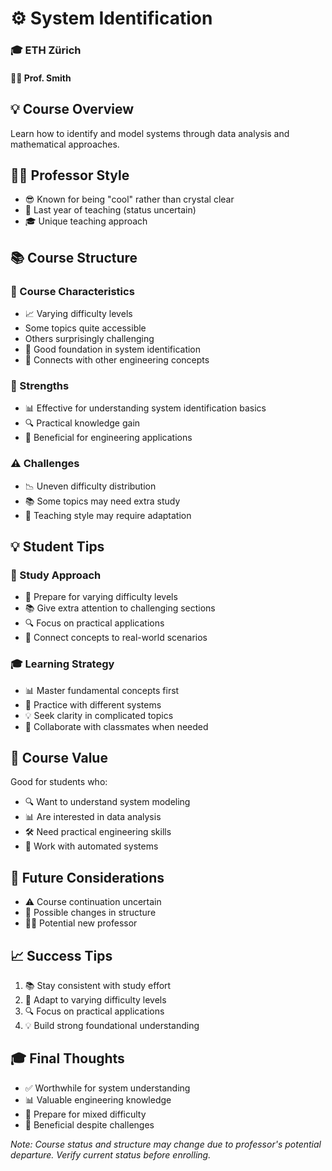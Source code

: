 # ⚙️ System Identification
### 🎓 ETH Zürich
#### 👨‍🏫 Prof. Smith

## 💡 Course Overview
Learn how to identify and model systems through data analysis and mathematical approaches.

## 👨‍🏫 Professor Style
- 😎 Known for being "cool" rather than crystal clear
- 🔄 Last year of teaching (status uncertain)
- 🎓 Unique teaching approach

## 📚 Course Structure

### 🎯 Course Characteristics
- 📈 Varying difficulty levels
 - Some topics quite accessible
 - Others surprisingly challenging
- 🔄 Good foundation in system identification
- 🔗 Connects with other engineering concepts

### 💪 Strengths
- 📊 Effective for understanding system identification basics
- 🔍 Practical knowledge gain
- 🎯 Beneficial for engineering applications

### ⚠️ Challenges
- 📉 Uneven difficulty distribution
- 📚 Some topics may need extra study
- 🤔 Teaching style may require adaptation

## 💡 Student Tips

### 📝 Study Approach
- 🎯 Prepare for varying difficulty levels
- 📚 Give extra attention to challenging sections
- 🔍 Focus on practical applications
- 💭 Connect concepts to real-world scenarios

### 🎓 Learning Strategy
- 📊 Master fundamental concepts first
- 🔄 Practice with different systems
- 💡 Seek clarity in complicated topics
- 👥 Collaborate with classmates when needed

## 🎯 Course Value
Good for students who:
- 🔍 Want to understand system modeling
- 📊 Are interested in data analysis
- 🛠️ Need practical engineering skills
- 🤖 Work with automated systems

## 💭 Future Considerations
- ⚠️ Course continuation uncertain
- 🔄 Possible changes in structure
- 👨‍🏫 Potential new professor

## 📈 Success Tips
1. 📚 Stay consistent with study effort
2. 🎯 Adapt to varying difficulty levels
3. 🔍 Focus on practical applications
4. 💡 Build strong foundational understanding

## 🎓 Final Thoughts
- ✅ Worthwhile for system understanding
- 📊 Valuable engineering knowledge
- 🔄 Prepare for mixed difficulty
- 💪 Beneficial despite challenges

*Note: Course status and structure may change due to professor's potential departure. Verify current status before enrolling.*